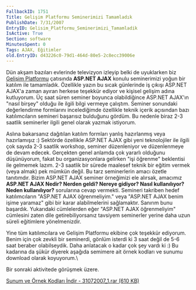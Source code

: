 ```yaml
---
FallbackID: 1751
Title: Gelişim Platformu Seminerimizi Tamamladık
PublishDate: 7/31/2007
EntryID: Gelisim_Platformu_Seminerimizi_Tamamladik
IsActive: True
Section: software
MinutesSpent: 0
Tags: AJAX, Eğitimler
old.EntryID: d43226c0-79d1-464d-80e5-2c8ecc39006e
---
```

Dün akşam bazıları evlerinde televizyon izleyip belki de uyuklarken biz
[Gelişim Platformu](http://www.gelisimplaformu.org) çatısında **ASP.NET
AJAX** konulu seminerimizi yoğun bir katılım ile tamamladık. Özellikle
yazın bu sıcak günlerinde iş çıkışı ASP.NET AJAX'a zaman ayıran herkese
teşekkür ediyor ve kişisel gelişim adına kutluyorum. Üç saat süren
seminer boyunca olabildiğince ASP.NET AJAX'ın "nasıl birşey" olduğu ile
ilgili bilgi vermeye çalıştım. Seminer sonundaki değerlendirme
formlarını incelediğimde özellikle teknik içerik açısından bazı
katılımcıların semineri başarısız bulduğunu gördüm. Bu nedenle biraz 2-3
saatlik seminerler ilgili genel olarak yazmak istiyorum.

Aslına bakarsanız dağıtılan katılım formları yanlış hazırlanmış veya
hazırlamışız :) Sektörde özellikle ASP.NET AJAX gibi yeni teknolojiler
ile ilgili çok sayıda 2-3 saatlik workshop, seminer düzenleniyor ve
düzenlenmeye de devam edecek. Gerçekten genel anlamda çok yararlı
olduğunu düşünüyorum, fakat bu organizasyonlara gelirken "işi öğrenme"
beklentisi ile gelmemek lazım. 2-3 saatlik bir sürede maalesef teknik
bir eğitim vermek (veya almak) pek mümkün değil. Bu tarz seminerlerin
amacı özetle tanıtımdır. Bizim ASP.NET AJAX seminer örneğimizi ele
alırsak, amacımız **ASP.NET AJAX Nedir? Nerden geldi? Nereye gidiyor?
Nasıl kullanılıyor? Neden kullanılıyor?** sorularına cevap vermekti.
Semineri takriben hedef katılımcıların "ASP.NET AJAX öğrenmeliyim." veya
"ASP.NET AJAX benim işime yaramaz" gibi bir karar alabilmelerini
sağlamaktır. Sanırım bunu başardık. Yukarıdaki cümlelerden eğer "ASP.NET
AJAX öğrenmeliyim" cümlesini zaten dile getirebiliyorsanız tavsiyem
seminerler yerine daha uzun süreli eğitimlere yönelmenizdir.

Yine tüm katılımcılara ve Gelişim Platformu ekibine çok teşekkür
ediyorum. Benim için çok zevkli bir seminerdi, gönlüm isterdi ki 3 saat
değil de 5-6 saat beraber olabilseydik. Daha anlatacak o kadar çok şey
vardı ki :) Bu kadarına da şükür diyerek aşağıda semimere ait örnek
kodları ve sunumu download olarak koyuyorum.\

Bir sonraki aktivitede görüşmek üzere.

[Sunum ve Örnek Kodları İndir - 31072007\_1.rar (610
KB)](http://cdn.daron.yondem.com/assets/1751/31072007_1.rar)


